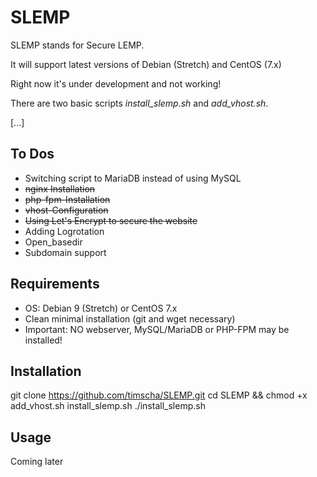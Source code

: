 # SLEMP

SLEMP stands for Secure LEMP.

It will support latest versions of Debian (Stretch) and CentOS (7.x)

Right now it's under development and not working!

There are two basic scripts *install_slemp.sh* and *add_vhost.sh*.

[...]

## To Dos

- Switching script to MariaDB instead of using MySQL
- ~~nginx Installation~~
- ~~php-fpm-Installation~~
- ~~vhost-Configuration~~
- ~~Using Let's Encrypt to secure the website~~
- Adding Logrotation
- Open_basedir
- Subdomain support

## Requirements

- OS: Debian 9 (Stretch) or CentOS 7.x
- Clean minimal installation (git and wget necessary)
- Important: NO webserver, MySQL/MariaDB or PHP-FPM may be installed!

## Installation

git clone https://github.com/timscha/SLEMP.git
cd SLEMP && chmod +x add_vhost.sh install_slemp.sh
./install_slemp.sh

## Usage

Coming later
